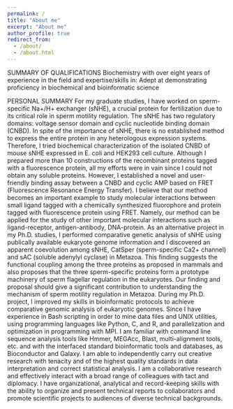 ```yaml
---
permalink: /
title: "About me"
excerpt: "About me"
author_profile: true
redirect_from:
  - /about/
  - /about.html
---
```


SUMMARY OF QUALIFICATIONS
Biochemistry with over eight years of experience in the field and expertise/skills in:
Adept at demonstrating proficiency in biochemical and bioinformatic science


PERSONAL SUMMARY
For my graduate studies, I have worked on sperm-specific Na+/H+ exchanger (sNHE), a crucial protein for fertilization due to its critical role in sperm motility regulation. The sNHE has two regulatory domains: voltage sensor domain and cyclic nucleotide binding domain (CNBD). In spite of the importance of sNHE, there is no established method to express the entire protein in any heterologous expression systems. Therefore, I tried biochemical characterization of the isolated CNBD of mouse sNHE expressed in E. coli and HEK293 cell culture. Although I prepared more than 10 constructions of the recombinant proteins tagged with a fluorescence protein, all my efforts were in vain since I could not obtain any soluble proteins. However, I established a novel and user-friendly binding assay between a CNBD and cyclic AMP based on FRET (Fluorescence Resonance Energy Transfer). I believe that our method becomes an important example to study molecular interactions between small ligand tagged with a chemically synthesized fluorophore and protein tagged with fluorescence protein using FRET. Namely, our method can be applied for the study of other important molecular interactions such as ligand-receptor, antigen-antibody, DNA-protein.
As an alternative project in my Ph.D. studies, I performed comparative genetic analysis of sNHE using publically available eukaryote genome information and I discovered an apparent coevolution among sNHE, CatSper (sperm-specific Ca2+ channel) and sAC (soluble adenylyl cyclase) in Metazoa. This finding suggests the functional coupling among the three proteins as proposed in mammals and also proposes that the three sperm-specific proteins form a prototype machinery of sperm flagellar regulation in the eukaryotes. Our finding and proposal should give a significant contribution to understanding the mechanism of sperm motility regulation in Metazoa.
During my Ph.D. project, I improved my skills in bioinformatic protocols to achieve comparative genomic analysis of eukaryotic genomes. Since I have experience in Bash scripting in order to mine data files and UNIX utilities, using programming languages like Python, C, and R, and parallelization and optimization in programming with MPI. I am familiar with command line sequence analysis tools like Hmmer, MEGAcc, Blast, multi-alignment tools, etc. and with the interfaced standard bioinformatic tools and databases, as Bioconductor and Galaxy.
I am able to independently carry out creative research with tenacity and of the highest quality standards in data interpretation and correct statistical analysis. I am a collaborative research and effectively interact with a broad range of colleagues with tact and diplomacy. I have organizational, analytical and record-keeping skills with the ability to organize and present technical reports to collaborators and promote scientific projects to audiences of diverse technical backgrounds.
